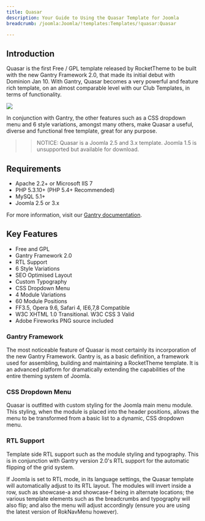 ```yaml
---
title: Quasar
description: Your Guide to Using the Quasar Template for Joomla
breadcrumb: /joomla:Joomla/!templates:Templates/!quasar:Quasar

---
```


Introduction
-----

Quasar is the first Free / GPL template released by RocketTheme to be built with the new Gantry Framework 2.0, that made its initial debut with Dominion Jan 10. With Gantry, Quasar becomes a very powerful and feature rich template, on an almost comparable level with our Club Templates, in terms of functionality. 

![][Quasar]

In conjunction with Gantry, the other features such as a CSS dropdown menu and 6 style variations, amongst many others, make Quasar a useful, diverse and functional free template, great for any purpose.

>> NOTICE: Quasar is a Joomla 2.5 and 3.x template. Joomla 1.5 is unsupported but available for download.

Requirements
-----

* Apache 2.2+ or Microsoft IIS 7
* PHP 5.3.10+ (PHP 5.4+ Recommended)
* MySQL 5.1+
* Joomla 2.5 or 3.x

For more information, visit our [Gantry documentation][gantry].

Key Features
-----

* Free and GPL
* Gantry Framework 2.0
* RTL Support
* 6 Style Variations
* SEO Optimised Layout
* Custom Typography
* CSS Dropdown Menu
* 4 Module Variations
* 60 Module Positions
* FF3.5, Opera 9.6, Safari 4, IE6,7,8 Compatible
* W3C XHTML 1.0 Transitional. W3C CSS 3 Valid
* Adobe Fireworks PNG source included

### Gantry Framework

The most noticeable feature of Quasar is most certainly its incorporation of the new Gantry Framework. Gantry is, as a basic definition, a framework used for assembling, building and maintaining a RocketTheme template. It is an advanced platform for dramatically extending the capabilities of the entire theming system of Joomla. 

### CSS Dropdown Menu

Quasar is outfitted with custom styling for the Joomla main menu module. This styling, when the module is placed into the header positions, allows the menu to be transformed from a basic list to a dynamic, CSS dropdown menu.

### RTL Support

Template side RTL support such as the module styling and typography. This is in conjunction with Gantry version 2.0's RTL support for the automatic flipping of the grid system.

If Joomla is set to RTL mode, in its language settings, the Quasar template will automatically adjust to its RTL layout. The modules will invert inside a row, such as showcase-a and showcase-f being in alternate locations; the various template elements such as the breadcrumbs and typography will also flip; and also the menu will adjust accordingly (ensure you are using the latest version of RokNavMenu however).

[gantry]: http://www.gantry-framework.org/
[Quasar]: assets/quasar2.jpeg
[responsive]: assets/responsive.jpg
[roksprocket]: assets/roksprocket.jpg
[filezilla]: https://filezilla-project.org
[launcher]: ../../start/rocketlauncher.md
[strips]: assets/strips.jpg
[k2]: assets/k2.jpg